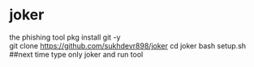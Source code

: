 # joker
the phishing tool
pkg install git -y <br> 
git clone https://github.com/sukhdevr898/joker
cd joker
bash setup.sh
##next time type only joker and run tool 
